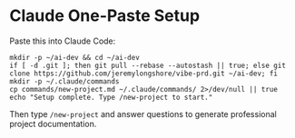 # Claude One-Paste Setup

Paste this into Claude Code:

```
mkdir -p ~/ai-dev && cd ~/ai-dev
if [ -d .git ]; then git pull --rebase --autostash || true; else git clone https://github.com/jeremylongshore/vibe-prd.git ~/ai-dev; fi
mkdir -p ~/.claude/commands
cp commands/new-project.md ~/.claude/commands/ 2>/dev/null || true
echo "Setup complete. Type /new-project to start."
```

Then type `/new-project` and answer questions to generate professional project documentation.

